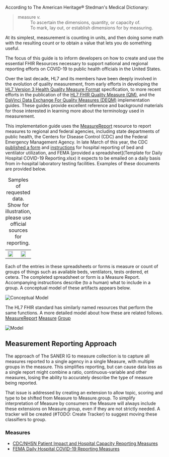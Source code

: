 According to The American Heritage® Stedman's Medical Dictionary:
<blockquote>
<dl>
<dt>
measure <i>v.</i>
</dt>
<dd>
To ascertain the dimensions, quantity, or capacity of.
</dd>
<dd>
To mark, lay out, or establish dimensions for by measuring.
</dd>
</dl>
</blockquote>

At its simplest, measurement is counting in units, and then doing some math with
the resulting count or to obtain a value that lets you do something useful.

The focus of this guide is to inform developers on how to create and use the essential FHIR
Resources necessary to support national and regional reporting efforts on COVID-19 to
public health officials in the United States.

Over the last decade, HL7 and its members have been deeply involved in the evolution
of quality measurement, from early efforts in developing the [HL7 Version 3 Health Quality Measure Format](https://www.hl7.org/implement/standards/product_brief.cfm?product_id=97)
specification, to more recent efforts in the publication of the [HL7 FHIR Quality Measure (QM)](http://hl7.org/fhir/us/cqfmeasures/),
and the [DaVinci Data Exchange For Quality Measures (DEQM)](http://hl7.org/fhir/us/davinci-deqm/)
implementation guides. These guides provide excellent reference and background materials
for those interested in learning more about the terminology used in measurement.

This implementation guide uses the [MeasureReport](https://hl7.org/fhir/R4/MeasureReport)
resource to report measures to regional and federal agencies, including state departments
of public health, the Centers for Disease Control (CDC) and the Federal Emergency Management
Agency.  In late March of this year, the CDC [published a form](https://www.cdc.gov/nhsn/pdfs/covid19/57.130-covid19-pimhc-blank-p.pdf)
and [instructions](https://www.cdc.gov/nhsn/pdfs/covid19/57.130-toi-508.pdf) for hospital reporting of
bed and ventilator utilization, and FEMA [provided a spreadsheet](Template for Daily Hospital COVID-19 Reporting.xlsx) it expects to be
emailed on a daily basis from in-hospital laboratory testing facilities.  Examples of
these documents are provided below.

<table><caption>Samples of requested data. Show for illustration, please use
official sources for reporting.</caption>
<tbody>
<tr>
  <td><img width='80%' src='Template-for-Daily-Hospital-COVID-19-Reporting.png'/></td>
  <td><img width='80%' src='57.130-covid19-pimhc-blank-p.png'/></td>
</tr>
</tbody>
</table>

Each of the entries in these spreadsheets or forms is measure or count of groups
of things such as available beds, ventilators, tests ordered, et cetera.  The completed
spreadsheet or form is a Measure Report.  Accompanying instructions describe (to a human)
what to include in a group.  A conceptual model of these artifacts appears below.

![Conceptual Model](ConceptualModel.svg)

The HL7 FHIR standard has similarly named resources that perform the same functions.
A more detailed model about how these are related follows.
[MeasureReport](https://hl7.org/fhir/R4/MeasureReport)
[Measure](https://hl7.org/fhir/R4/Measure)
[Group](https://hl7.org/fhir/R4/Group)

![Model](Model.svg)

## Measurement Reporting Approach
The approach of The SANER IG to measure collection is to capture all measures reported to a single
agency in a single Measure, with multiple groups in the measure. This simplifies reporting, but
can cause data loss as a single report might combine a ratio, continuous-variable and
other measures, losing the ability to accurately describe the type of measure being reported.

That issue is addressed by creating an extension to allow topic, scoring and type to
be shifted from Measure to Measure.group. To simplify interpretation of Measure by consumers
the Measure will always include these extensions on Measure.group, even if they are
not strictly needed.  A tracker will be created (#TODO: Create Tracker) to suggest moving
these classifiers to group.

### Measures
* [CDC/NHSN Patient Impact and Hospital Capacity Reporting Measures](Measure-CDCPatientImpactAndHospitalCapacity.json.html)
* [FEMA Daily Hospital COVID-19 Reporting Measures](Measure-FEMADailyHospitalCOVID19Reporting.json.html)


